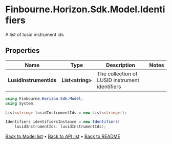 # Finbourne.Horizon.Sdk.Model.Identifiers
A list of lusid instrument ids

## Properties

Name | Type | Description | Notes
------------ | ------------- | ------------- | -------------
**LusidInstrumentIds** | **List&lt;string&gt;** | The collection of LUSID instrument identifiers | 

```csharp
using Finbourne.Horizon.Sdk.Model;
using System;

List<string> lusidInstrumentIds = new List<string>();

Identifiers identifiersInstance = new Identifiers(
    lusidInstrumentIds: lusidInstrumentIds);
```

[Back to Model list](../README.md#documentation-for-models) &#8226; [Back to API list](../README.md#documentation-for-api-endpoints) &#8226; [Back to README](../README.md)
